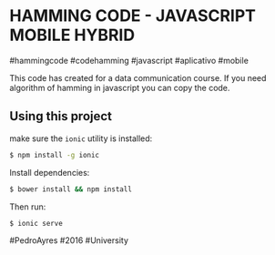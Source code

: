 HAMMING CODE - JAVASCRIPT MOBILE HYBRID
=====================

#hammingcode
#codehamming
#javascript
#aplicativo
#mobile

This code has created for a data communication course.
If you need algorithm of hamming in javascript you can copy the code.

## Using this project

make sure the `ionic` utility is installed:

```bash
$ npm install -g ionic
```

Install dependencies: 

```bash
$ bower install && npm install
```

Then run:

```bash
$ ionic serve
```

#PedroAyres
#2016
#University
